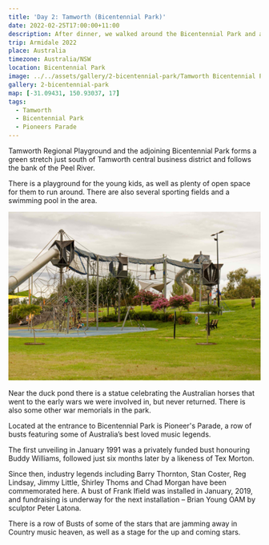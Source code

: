 ```yaml
---
title: 'Day 2: Tamworth (Bicentennial Park)'
date: 2022-02-25T17:00:00+11:00
description: After dinner, we walked around the Bicentennial Park and admired the busts of famous country musicians.
trip: Armidale 2022
place: Australia
timezone: Australia/NSW
location: Bicentennial Park
image: ../../assets/gallery/2-bicentennial-park/Tamworth Bicentennial Park (1).jpeg
gallery: 2-bicentennial-park
map: [-31.09431, 150.93037, 17]
tags:
  - Tamworth
  - Bicentennial Park
  - Pioneers Parade
---
```


Tamworth Regional Playground and the adjoining Bicentennial Park forms a green stretch just south of Tamworth central business district and follows the bank of the Peel River.

There is a playground for the young kids, as well as plenty of open space for them to run around. There are also several sporting fields and a swimming pool in the area.

![Tamworth Regional Playground](../../assets/gallery/2-bicentennial-park/Tamworth_Regional_Playground.jpeg)

Near the duck pond there is a statue celebrating the Australian horses that went to the early wars we were involved in, but never returned. There is also some other war memorials in the park.

Located at the entrance to Bicentennial Park is Pioneer's Parade, a row of busts featuring some of Australia’s best loved music legends.

The first unveiling in January 1991 was a privately funded bust honouring Buddy Williams, followed just six months later by a likeness of Tex Morton.

Since then, industry legends including Barry Thornton, Stan Coster, Reg Lindsay, Jimmy Little, Shirley Thoms and Chad Morgan have been commemorated here. A bust of Frank Ifield was installed in January, 2019, and fundraising is underway for the next installation – Brian Young OAM by sculptor Peter Latona.

There is a row of Busts of some of the stars that are jamming away in Country music heaven, as well as a stage for the up and coming stars.
